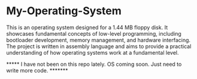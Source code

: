 # My-Operating-System

This is an operating system designed for a 1.44 MB floppy disk. It showcases fundamental concepts of low-level programming, including bootloader development, memory management, and hardware interfacing. The project is written in assembly language and aims to provide a practical understanding of how operating systems work at a fundamental level.

***** I have not been on this repo lately. OS coming soon. Just need to write more code. *******
